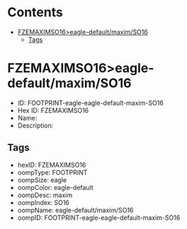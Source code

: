 



Contents
========

* [FZEMAXIMSO16>eagle-default/maxim/SO16](#fzemaximso16eagle-defaultmaximso16)
	* [Tags](#tags)

# FZEMAXIMSO16>eagle-default/maxim/SO16

- ID: FOOTPRINT-eagle-eagle-default-maxim-SO16
- Hex ID: FZEMAXIMSO16
- Name: 
- Description: 

## Tags

- hexID: FZEMAXIMSO16
- oompType: FOOTPRINT
- oompSize: eagle
- oompColor: eagle-default
- oompDesc: maxim
- oompIndex: SO16
- oompName: eagle-default/maxim/SO16
- oompID: FOOTPRINT-eagle-eagle-default-maxim-SO16

